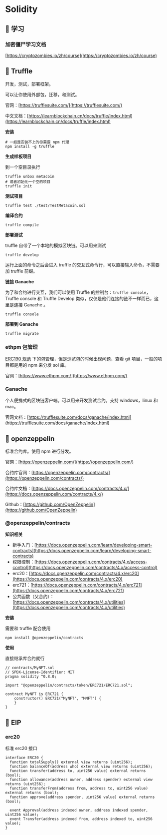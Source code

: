 # Solidity

## 📌 学习

### 加密僵尸学习文档

[https://cryptozombies.io/zh/course](https://cryptozombies.io/zh/course)

## 📌 Truffle

开发，测试，部署框架。

可以让你使用外部包，迁移，和测试。

官网：[https://trufflesuite.com/](https://trufflesuite.com/)

中文文档：[https://learnblockchain.cn/docs/truffle/index.html](https://learnblockchain.cn/docs/truffle/index.html)

**安装**

```shell
# 一般是安装不上的😒需要 npm 代理
npm install -g truffle
```

**生成样板项目**

到一个空目录执行

```shell
truffle unbox metacoin
# 或者初始化一个空的项目
truffle init
```

**测试项目**

```shell
truffle test ./test/TestMetacoin.sol
```

**编译合约**

```shell
truffle compile
```

**部署测试**

truffle 自带了一个本地的模拟区块链。可以用来测试

```shell
truffle develop
```

运行上面的命令之后会进入 truffle 的交互式命令行，可以直接输入命令，不需要加 truffle 前缀。

**链接 Ganache**

为了和合约进行交互，我们可以使用 Truffle 的控制台：`truffle console`， Truffle console 和 Truffle Develop 类似，仅仅是他们连接的链不一样而已，这里是连接 Ganache 。

```shell
truffle console
```

**部署到 Ganache**

```shell
truffle migrate
```

### ethpm 包管理

[ERC190 规范](https://github.com/ethereum/EIPs/issues/190) 下的包管理，但是浏览包的时候出现问题，查看 git 项目，一般的项目都是用的 npm 来分发 sol 库。

官网：[https://www.ethpm.com/](https://www.ethpm.com/)

### Ganache

个人便携式的区块链客户端。可以用来开发测试合约。支持 windows，linux 和 mac。

官网文档：[https://trufflesuite.com/docs/ganache/index.html](https://trufflesuite.com/docs/ganache/index.html)

## 📌 openzeppelin

标准合约库。使用 npm 进行分发。

官网：[https://openzeppelin.com/](https://openzeppelin.com/)

合约库官网：[https://openzeppelin.com/contracts/](https://openzeppelin.com/contracts/)

合约库文档：[https://docs.openzeppelin.com/contracts/4.x/](https://docs.openzeppelin.com/contracts/4.x/)

Github：[https://github.com/OpenZeppelin](https://github.com/OpenZeppelin)

### @openzeppelin/contracts

**知识相关**

- 新手入门：[https://docs.openzeppelin.com/learn/developing-smart-contracts](https://docs.openzeppelin.com/learn/developing-smart-contracts)
- 权限控制：[https://docs.openzeppelin.com/contracts/4.x/access-control](https://docs.openzeppelin.com/contracts/4.x/access-control)
- erc20：[https://docs.openzeppelin.com/contracts/4.x/erc20](https://docs.openzeppelin.com/contracts/4.x/erc20)
- erc721：[https://docs.openzeppelin.com/contracts/4.x/erc721](https://docs.openzeppelin.com/contracts/4.x/erc721)
- 公共函数（父合约）：[https://docs.openzeppelin.com/contracts/4.x/utilities](https://docs.openzeppelin.com/contracts/4.x/utilities)

**安装**

需要和 truffle 配合使用

```shell
npm install @openzeppelin/contracts
```

**使用**

直接继承库合约就行

```solidity
// contracts/MyNFT.sol
// SPDX-License-Identifier: MIT
pragma solidity ^0.8.0;

import "@openzeppelin/contracts/token/ERC721/ERC721.sol";

contract MyNFT is ERC721 {
    constructor() ERC721("MyNFT", "MNFT") {
    }
}
```

## 📌 EIP

### erc20

标准 erc20 接口

```solidity
interface ERC20 {
  function totalSupply() external view returns (uint256);
  function balanceOf(address who) external view returns (uint256);
  function transfer(address to, uint256 value) external returns (bool);
  function allowance(address owner, address spender) external view returns (uint256);
  function transferFrom(address from, address to, uint256 value) external returns (bool);
  function approve(address spender, uint256 value) external returns (bool);

  event Approval(address indexed owner, address indexed spender, uint256 value);
  event Transfer(address indexed from, address indexed to, uint256 value);
}
```

